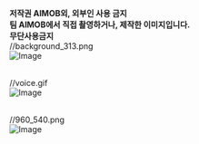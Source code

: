 **저작권 AIMOB외, 외부인 사용 금지** <br>
**팀 AIMOB에서 직접 촬영하거나, 제작한 이미지입니다.** <br>
**무단사용금지**<br>
//background_313.png<br>
![Image](https://github.com/user-attachments/assets/96fff0cc-fcd6-47f1-bd7d-88cd54bf0915)

<br>//voice.gif<br>
![Image](https://github.com/user-attachments/assets/40a8ad73-728a-418a-8181-6bfedfa5f02b)

<br>//960_540.png<br>
![Image](https://github.com/user-attachments/assets/bc35388f-ed70-4aca-b732-c070f821008d)
